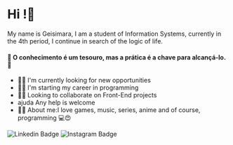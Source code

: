 # Hi !👋

My name is Geisimara, I am a student of Information Systems, currently in the 4th period, I continue in search of the logic of life.


#### 🌈 O conhecimento é um tesouro, mas a prática é a chave para alcançá-lo.🍃
  

- 📍🙏 I'm currently looking for new opportunities
- 📍✨ I'm starting my career in programming
- 📍✅ Looking to collaborate on Front-End projects
- ajuda Any help is welcome
- 📍😎 About me:I love games, music, series, anime and of course, programming 💻😍

 ![Linkedin Badge](https://img.shields.io/badge/-LinkedIn-blue?style=flat-square&logo=Linkedin&logoColor=white&link=[https://www.linkedin.com/in/geisimara-paulo/](https://www.linkedin.com/in/geisimara-paulo/))  ![Instagram Badge](https://img.shields.io/badge/-Instagram-violet?style=flat-square&logo=Instagram&logoColor=white&link=[https://www.instagram.com/geizy_carollina/](https://www.instagram.com/geizy_carollina/))

